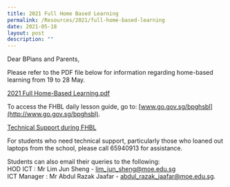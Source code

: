```yaml
---
title: 2021 Full Home Based Learning
permalink: /Resources/2021/full-home-based-learning
date: 2021-05-18
layout: post
description: ""
---
```

Dear BPians and Parents,  
  
Please refer to the PDF file below for information regarding home-based learning from 19 to 28 May.  
  
[2021 Full Home-Based Learning.pdf](https://www-bpghs-moe-edu-sg-admin.cwp.sg/qql/slot/u148/BPGHS%202021/Announcements%20&%20Updates/Home-Based%20Learning%202021%20Students.pdf)  
  
To access the FHBL daily lesson guide, go to: [www.go.gov.sg/bpghsbl](http://www.go.gov.sg/bpghsbl).  
  

  

<u>Technical Support during FHBL</u>

For students who need technical support, particularly those who loaned out laptops from the school, please call 65940913 for assistance. 

  

Students can also email their queries to the following:
<br>HOD ICT : Mr Lim Jun Sheng - [lim\_jun\_sheng@moe.edu.sg](mailto:lim_jun_sheng@moe.edu.sg)
<br>ICT Manager : Mr Abdul Razak Jaafar - [abdul\_razak\_jaafar@moe.edu.sg](mailto:abdul_razak_jaafar@moe.edu.sg).